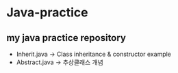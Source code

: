 # Java-practice
## my java practice repository
+ Inherit.java -> Class inheritance & constructor  example
+ Abstract.java -> 추상클래스 개념
